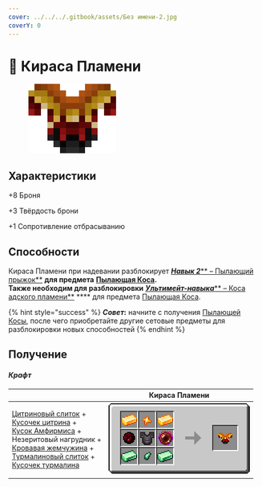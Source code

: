 ```yaml
---
cover: ../../../.gitbook/assets/Без имени-2.jpg
coverY: 0
---
```


# 👕 Кираса Пламени



<figure><img src="../../../.gitbook/assets/image (3).png" alt=""><figcaption></figcaption></figure>

## Характеристики

\+8 Броня

\+3 Твёрдость брони

\+1 Сопротивление отбрасыванию

## Способности

Кираса Пламени при надевании разблокирует [_**Навык 2**_** – Пылающий прыжок**](kosa-plameni/#sposobnosti) **для предмета** [**Пылающая Коса**](kosa-plameni/)**.** \
**Также необходим для разблокировки** [_**Ультимейт-навыка**_** – Коса адского пламени**](kosa-plameni/#sposobnosti) **** для предмета [Пылающая Коса](kosa-plameni/).

{% hint style="success" %}
_**Совет**_**:** начните с получения [Пылающей Косы](kosa-plameni/), после чего приобретайте другие сетовые предметы для разблокировки новых способностей
{% endhint %}

## Получение

#### _Крафт_

|                                                                                                                                                                                                                                                                                                                                                                                                                                                                                                                               | Кираса Пламени                                                                          |
| ----------------------------------------------------------------------------------------------------------------------------------------------------------------------------------------------------------------------------------------------------------------------------------------------------------------------------------------------------------------------------------------------------------------------------------------------------------------------------------------------------------------------------- | --------------------------------------------------------------------------------------- |
| <p><a href="../../materialy/metally-i-mineraly/citrinovyi-slitok.md">Цитриновый слиток</a> +<br><a href="../../materialy/metally-i-mineraly/kusochek-citrina.md">Кусочек цитрина</a> +<br><a href="broken-reference">Кусок Амфирмиса</a> +<br>Незеритовый нагрудник +<br><a href="broken-reference">Кровавая жемчужина</a> +<br><a href="../../materialy/metally-i-mineraly/turmalinovyi-slitok.md">Турмалиновый слиток</a> +<br><a href="../../materialy/metally-i-mineraly/kusochek-turmalina.md">Кусочек турмалина</a></p> | <img src="../../../.gitbook/assets/flamos_chest.png" alt="Этап 1" data-size="original"> |
